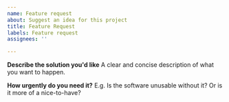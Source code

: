 ```yaml
---
name: Feature request
about: Suggest an idea for this project
title: Feature Request
labels: Feature request
assignees: ''

---
```


**Describe the solution you'd like**
A clear and concise description of what you want to happen.

**How urgently do you need it?**
E.g. Is the software unusable without it? Or is it more of a nice-to-have?
